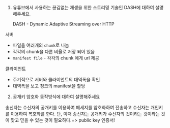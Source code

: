 1.  유튜브에서 사용하는 끊김없는 재생을 위한 스트리밍 기술인 DASH에 대하여 설명해주세요.

    DASH - Dynamic Adaptive Streaming over HTTP

서버

- 파일을 여러개의 `chunk`로 나눔
- 각각의 chunk을 다른 비율로 저장 되어 있음
- `manifest file` - 각각의 chunk 에게 url 제공

클라이언트

- 주기적으로 서버와 클라이언트의 대역폭을 확인
- 대역폭을 보고 청크의 manifest을 할당

2. 공개키 암호화 동작방식에 대하여 설명해주세요

송신자는 수신자의 공개키를 이용하여 메세지를 암호화하여 전송하고 수신자는 개인키를 이용하여 복호화를 한다. 단, 이때 송신자는 공개키가 수신자의 것이라는 것이라는 것이 맞고 믿을 수 있는 것이 필요하다.=> public key 인증서!
